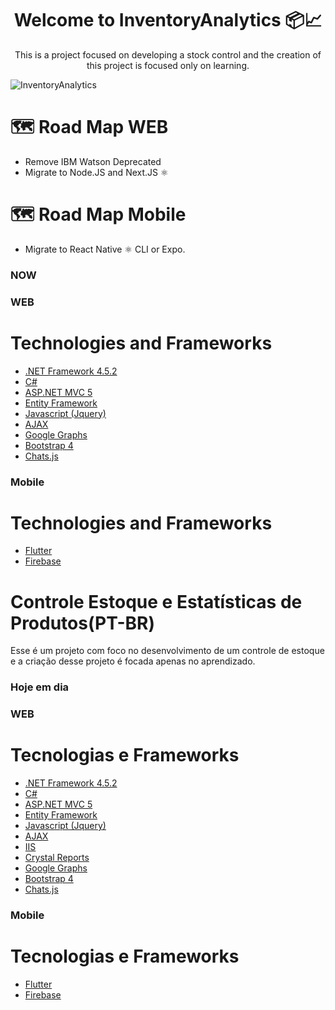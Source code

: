 <h1 align="center">Welcome to InventoryAnalytics 📦📈</h1>
<p align="center">
  This is a project focused on developing a stock control and the creation of this project is focused only on learning.
</p>


![InventoryAnalytics](https://i.imgur.com/2LhzHt9.png)


# 🗺️ Road Map WEB
- Remove IBM Watson Deprecated
- Migrate to Node.JS and Next.JS ⚛️


# 🗺️ Road Map Mobile 
- Migrate to React Native ⚛️ CLI or Expo.



### NOW

### WEB
# Technologies and Frameworks
- [.NET Framework 4.5.2](https://docs.microsoft.com/en-us/dotnet/framework/)
- [C#](https://docs.microsoft.com/en-us/dotnet/csharp/)
- [ASP.NET MVC 5](https://docs.microsoft.com/pt-br/aspnet/mvc/overview/getting-started/introduction/getting-started)
- [Entity Framework](https://docs.microsoft.com/pt-br/ef/)
- [Javascript (Jquery)](https://api.jquery.com/)
- [AJAX](https://api.jquery.com/category/ajax/)
- [Google Graphs](https://developers.google.com/chart/)
- [Bootstrap 4](https://getbootstrap.com/docs/4.0/getting-started/introduction/)
- [Chats.js](https://www.chartjs.org/)

### Mobile
# Technologies and Frameworks
- [Flutter](https://flutter.dev/)
- [Firebase](https://firebase.google.com/)


# Controle Estoque e Estatísticas de Produtos(PT-BR)
Esse é um projeto com foco no desenvolvimento de um controle de estoque e a criação desse projeto é focada apenas no aprendizado.

### Hoje em dia

### WEB
# Tecnologias e Frameworks
- [.NET Framework 4.5.2](https://docs.microsoft.com/en-us/dotnet/framework/)
- [C#](https://docs.microsoft.com/en-us/dotnet/csharp/)
- [ASP.NET MVC 5](https://docs.microsoft.com/pt-br/aspnet/mvc/overview/getting-started/introduction/getting-started)
- [Entity Framework](https://docs.microsoft.com/pt-br/ef/)
- [Javascript (Jquery)](https://api.jquery.com/)
- [AJAX](https://api.jquery.com/category/ajax/)
- [IIS](https://docs.microsoft.com/en-us/iis/get-started/whats-new-in-iis-10-version-1709/new-features-introduced-in-iis-10-1709)
- [Crystal Reports](https://www.crystalreports.com/)
- [Google Graphs](https://developers.google.com/chart/)
- [Bootstrap 4](https://getbootstrap.com/docs/4.0/getting-started/introduction/)
- [Chats.js](https://www.chartjs.org/)

### Mobile
# Tecnologias e Frameworks
- [Flutter](https://flutter.dev/)
- [Firebase](https://firebase.google.com/)
